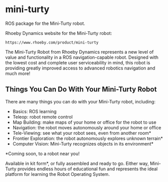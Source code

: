 # mini-turty

ROS package for the Mini-Turty robot.

Rhoeby Dynamics website for the Mini-Turty robot: 

    https://www.rhoeby.com/product/mini-turty
    
The Mini-Turty Robot from Rhoeby Dynamics represents a new level of value and functionality in a ROS navigation-capable robot. Designed with the lowest cost and complete user serviceability in mind, this robot is providing greatly improved access to advanced robotics navigation and much more!

## Things You Can Do With Your Mini-Turty Robot

There are many things you can do with your Mini-Turty robot, including:

- Basics: ROS learning
- Teleop: robot remote control
- Map Building: make maps of your home or office for the robot to use
- Navigation: the robot moves autonomously around your home or office
- Tele-Viewing: see what your robot sees, even from another room*
- Frontier Exploration: the robot autonomously explores unknown terrain*
- Computer Vision: Mini-Turty recognizes objects in its environment*

*Coming soon, to a robot near you!

Available in kit form*, or fully assembled and ready to go. Either way, Mini-Turty provides endless hours of educational fun and represents the ideal platform for learning the Robot Operating System.
